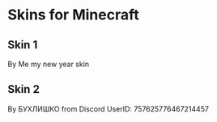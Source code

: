 # Skins for Minecraft

## Skin 1
By Me
my new year skin

## Skin 2

By БУХЛИШКО from Discord
UserID: 757625776467214457
